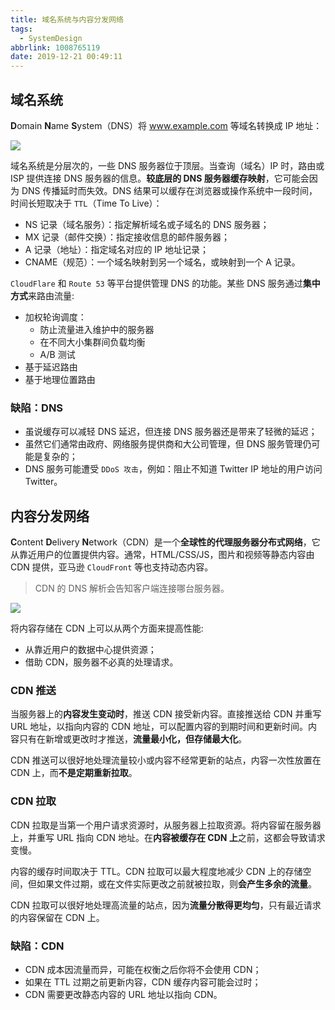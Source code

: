 ```yaml
---
title: 域名系统与内容分发网络
tags:
  - SystemDesign
abbrlink: 1008765119
date: 2019-12-21 00:49:11
---
```

## 域名系统
**D**omain **N**ame **S**ystem（DNS）将 www.example.com 等域名转换成 IP 地址：

![](https://raw.githubusercontent.com/necusjz/p/master/SystemDesign/03/00.jpg)

域名系统是分层次的，一些 DNS 服务器位于顶层。当查询（域名）IP 时，路由或 ISP 提供连接 DNS 服务器的信息。**较底层的 DNS 服务器缓存映射**，它可能会因为 DNS 传播延时而失效。DNS 结果可以缓存在浏览器或操作系统中一段时间，时间长短取决于 `TTL`（Time To Live）：
- NS 记录（域名服务）：指定解析域名或子域名的 DNS 服务器；
- MX 记录（邮件交换）：指定接收信息的邮件服务器；
- A 记录（地址）：指定域名对应的 IP 地址记录；
- CNAME（规范）：一个域名映射到另一个域名，或映射到一个 A 记录。

<!--more-->
`CloudFlare` 和 `Route 53` 等平台提供管理 DNS 的功能。某些 DNS 服务通过**集中方式**来路由流量:
- 加权轮询调度：
    - 防止流量进入维护中的服务器
    - 在不同大小集群间负载均衡
    - A/B 测试
- 基于延迟路由
- 基于地理位置路由

### 缺陷：DNS
- 虽说缓存可以减轻 DNS 延迟，但连接 DNS 服务器还是带来了轻微的延迟；
- 虽然它们通常由政府、网络服务提供商和大公司管理，但 DNS 服务管理仍可能是复杂的；
- DNS 服务可能遭受 `DDoS 攻击`，例如：阻止不知道 Twitter IP 地址的用户访问 Twitter。

## 内容分发网络
**C**ontent **D**elivery **N**etwork（CDN）是一个**全球性的代理服务器分布式网络**，它从靠近用户的位置提供内容。通常，HTML/CSS/JS，图片和视频等静态内容由 CDN 提供，亚马逊 `CloudFront` 等也支持动态内容。
> CDN 的 DNS 解析会告知客户端连接哪台服务器。

![](https://raw.githubusercontent.com/necusjz/p/master/SystemDesign/03/01.jpg)

将内容存储在 CDN 上可以从两个方面来提高性能:
- 从靠近用户的数据中心提供资源；
- 借助 CDN，服务器不必真的处理请求。

### CDN 推送
当服务器上的**内容发生变动时**，推送 CDN 接受新内容。直接推送给 CDN 并重写 URL 地址，以指向内容的 CDN 地址，可以配置内容的到期时间和更新时间。内容只有在新增或更改时才推送，**流量最小化，但存储最大化**。

CDN 推送可以很好地处理流量较小或内容不经常更新的站点，内容一次性放置在 CDN 上，而**不是定期重新拉取**。
### CDN 拉取
CDN 拉取是当第一个用户请求资源时，从服务器上拉取资源。将内容留在服务器上，并重写 URL 指向 CDN 地址。在**内容被缓存在 CDN 上**之前，这都会导致请求变慢。

内容的缓存时间取决于 TTL。CDN 拉取可以最大程度地减少 CDN 上的存储空间，但如果文件过期，或在文件实际更改之前就被拉取，则**会产生多余的流量**。

CDN 拉取可以很好地处理高流量的站点，因为**流量分散得更均匀**，只有最近请求的内容保留在 CDN 上。
### 缺陷：CDN
- CDN 成本因流量而异，可能在权衡之后你将不会使用 CDN；
- 如果在 TTL 过期之前更新内容，CDN 缓存内容可能会过时；
- CDN 需要更改静态内容的 URL 地址以指向 CDN。
